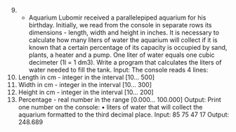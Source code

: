 9. * Aquarium
Lubomir received a parallelepiped aquarium for his birthday. Initially, we read from the console in separate rows its dimensions - length, width and height in inches. It is necessary to calculate how many liters of water the aquarium will collect if it is known that a certain percentage of its capacity is occupied by sand, plants, a heater and a pump.
One liter of water equals one cubic decimeter (1l = 1 dm3).
Write a program that calculates the liters of water needed to fill the tank.
Input:
The console reads 4 lines:
1. Length in cm - integer in the interval [10… 500]
2. Width in cm - integer in the interval [10… 300]
3. Height in cm - integer in the interval [10… 200]
4. Percentage - real number in the range [0.000… 100.000]
Output:
Print one number on the console:
• liters of water that will collect the aquarium formatted to the third decimal place.
Input:
85
75
47
17
Output:
248.689
